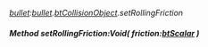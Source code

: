 _[bullet](../../modules/bullet/bullet-module.md):[bullet](../../modules/bullet/bullet-module.md).[btCollisionObject](../../modules/bullet/bullet-btcollisionobject.md).setRollingFriction_
##### Method setRollingFriction:Void( friction:[btScalar](../../modules/bullet/bullet-btscalar.md) )
